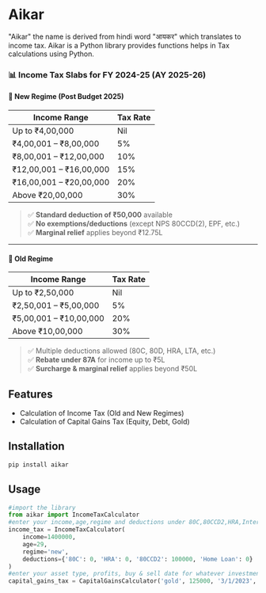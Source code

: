 # Aikar

"Aikar" the name is derived from hindi word "आयकर" which translates to income tax.
Aikar is a Python library provides functions helps in Tax calculations using Python. 

### 📊 Income Tax Slabs for FY 2024-25 (AY 2025-26)

#### 🔹 New Regime (Post Budget 2025)

| Income Range                  | Tax Rate  |
|------------------------------|-----------|
| Up to ₹4,00,000              | Nil       |
| ₹4,00,001 – ₹8,00,000        | 5%        |
| ₹8,00,001 – ₹12,00,000       | 10%       |
| ₹12,00,001 – ₹16,00,000      | 15%       |
| ₹16,00,001 – ₹20,00,000      | 20%       |
| Above ₹20,00,000             | 30%       |

> ✅ **Standard deduction of ₹50,000** available  
> ✅ **No exemptions/deductions** (except NPS 80CCD(2), EPF, etc.)  
> ✅ **Marginal relief** applies beyond ₹12.75L

---

#### 🔹 Old Regime

| Income Range                  | Tax Rate  |
|------------------------------|-----------|
| Up to ₹2,50,000              | Nil       |
| ₹2,50,001 – ₹5,00,000        | 5%        |
| ₹5,00,001 – ₹10,00,000       | 20%       |
| Above ₹10,00,000             | 30%       |

> ✅ Multiple deductions allowed (80C, 80D, HRA, LTA, etc.)  
> ✅ **Rebate under 87A** for income up to ₹5L  
> ✅ **Surcharge & marginal relief** applies beyond ₹50L


## Features

- Calculation of Income Tax (Old and New Regimes)
- Calculation of Capital Gains Tax (Equity, Debt, Gold)

## Installation

```bash
pip install aikar
```
## Usage
```python
#import the library 
from aikar import IncomeTaxCalculator
#enter your income,age,regime and deductions under 80C,80CCD2,HRA,Interest paid for Home Loan
income_tax = IncomeTaxCalculator(
    income=1400000,
    age=29,
    regime='new',
    deductions={'80C': 0, 'HRA': 0, '80CCD2': 100000, 'Home Loan': 0}
)
#enter your asset type, profits, buy & sell date for whatever investments you have done eg:- equity, gold, gold etfs, debt, real estate
capital_gains_tax = CapitalGainsCalculator('gold', 125000, '3/1/2023', '3/2/2029')

